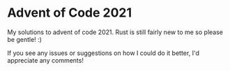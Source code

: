 # Advent of Code 2021

My solutions to advent of code 2021. Rust is still fairly new to me so please be gentle! :)

If you see any issues or suggestions on how I could do it better, I'd appreciate any comments!